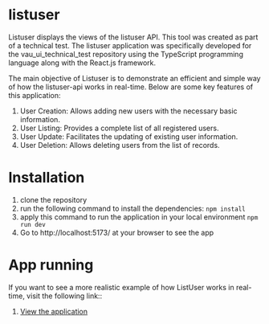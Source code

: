 # listuser

Listuser displays the views of the listuser API. This tool was created as part of a technical test. The listuser application was specifically developed for the vau_ui_technical_test repository using the TypeScript programming language along with the React.js framework.

The main objective of Listuser is to demonstrate an efficient and simple way of how the listuser-api works in real-time. Below are some key features of this application:

1. User Creation: Allows adding new users with the necessary basic information.
2. User Listing: Provides a complete list of all registered users.
3. User Update: Facilitates the updating of existing user information.
4. User Deletion: Allows deleting users from the list of records.


# Installation
1. clone the repository
2. run the following command to install the dependencies: `npm install`
3. apply this command to run the application in your local environment `npm run dev`
4. Go to http://localhost:5173/ at your browser to see the app


# App running
If you want to see a more realistic example of how ListUser works in real-time, visit the following link::
1. [View the application](https://velvety-tulumba-8ba4fd.netlify.app)
